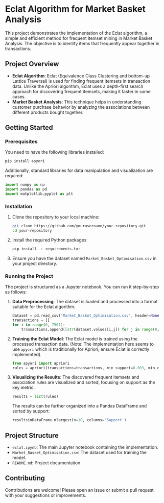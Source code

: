 # Eclat Algorithm for Market Basket Analysis

This project demonstrates the implementation of the Eclat algorithm, a simple and efficient method for frequent itemset mining in Market Basket Analysis. The objective is to identify items that frequently appear together in transactions.

## Project Overview

- **Eclat Algorithm**: Eclat (Equivalence Class Clustering and bottom-up Lattice Traversal) is used for finding frequent itemsets in transaction data. Unlike the Apriori algorithm, Eclat uses a depth-first search approach for discovering frequent itemsets, making it faster in some cases.
- **Market Basket Analysis**: This technique helps in understanding customer purchase behavior by analyzing the associations between different products bought together.

## Getting Started

### Prerequisites

You need to have the following libraries installed:

```bash
pip install apyori
```

Additionally, standard libraries for data manipulation and visualization are required:

```python
import numpy as np
import pandas as pd
import matplotlib.pyplot as plt
```

### Installation

1. Clone the repository to your local machine:

    ```bash
    git clone https://github.com/yourusername/your-repository.git
    cd your-repository
    ```

2. Install the required Python packages:

    ```bash
    pip install -r requirements.txt
    ```

3. Ensure you have the dataset named `Market_Basket_Optimisation.csv` in your project directory.

### Running the Project

The project is structured as a Jupyter notebook. You can run it step-by-step as follows:

1. **Data Preprocessing**: The dataset is loaded and processed into a format suitable for the Eclat algorithm.

    ```python
    dataset = pd.read_csv('Market_Basket_Optimisation.csv', header=None)
    transactions = []
    for i in range(0, 7501):
        transactions.append([str(dataset.values[i,j]) for j in range(0, 20)])
    ```

2. **Training the Eclat Model**: The Eclat model is trained using the processed transaction data. (Note: The implementation here seems to use `apyori` which is traditionally for Apriori; ensure Eclat is correctly implemented).

    ```python
    from apyori import apriori
    rules = apriori(transactions=transactions, min_support=0.003, min_confidence=0.2, min_lift=3, min_length=2, max_length=2)
    ```

3. **Visualizing the Results**: The discovered frequent itemsets and association rules are visualized and sorted, focusing on support as the key metric.

    ```python
    results = list(rules)
    ```

    The results can be further organized into a Pandas DataFrame and sorted by support:

    ```python
    resultsinDataFrame.nlargest(n=10, columns='Support')
    ```

## Project Structure

- `eclat.ipynb`: The main Jupyter notebook containing the implementation.
- `Market_Basket_Optimisation.csv`: The dataset used for training the model.
- `README.md`: Project documentation.

## Contributing

Contributions are welcome! Please open an issue or submit a pull request with your suggestions or improvements.
